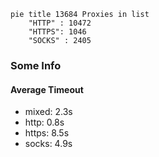 
```mermaid
pie title 13684 Proxies in list
    "HTTP" : 10472
    "HTTPS": 1046
    "SOCKS" : 2405
```

### Some Info
#### Average Timeout

- mixed: 2.3s
- http: 0.8s
- https: 8.5s
- socks: 4.9s